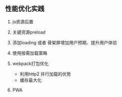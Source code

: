 ## 性能优化实践


1. js资源后置

2. 关键资源preload

3. 添加loading 或者 骨架屏增加用户预期、提升用户体验

4. 使用按需加载策略

5. webpack打包优化
    - 利用http2 并行加载的优势
    - 缓存最大化

6. PWA
